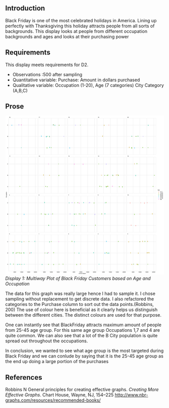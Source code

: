 
## Introduction

Black Friday is one of the most celebrated holidays in America. Lining
up perfectly with Thanksgiving this holiday attracts people from all
sorts of backgrounds. This display looks at people from different
occupation backgrounds and ages and looks at their purchasing power

## Requirements

This display meets requirements for D2.

  - Observations :500 after sampling
  - Quantitative variable: Purchase: Amount in dollars purchased
  - Qualitative variable: Occupation (1-20), Age (7 categories) City
    Category (A,B,C)

## Prose

![](../figures/0402-multiway-black.png)<!-- --> *Display 1: Multiway
Plot of Black Friday Customers based on Age and Occupation*

The data for this graph was really large hence I had to sample it. I
chose sampling without replacement to get discrete data. I also
refactored the categories to the Purchase column to sort out the data
points.(Robbins, 200) The use of colour here is beneficial as it clearly
helps us distinguish between the different cities. The distinct colours
are used for that purpose.

One can instantly see that BlackFriday attracts maximum amount of people
from 25-45 age group. For this same age group Occupations 1,7 and 4 are
quite common. We can also see that a lot of the B City population is
quite spread out throughout the occupations.

In conclusion, we wanted to see what age group is the most targeted
during Black Friday and we can conlude by saying that it is the 25-45
age group as the end up doing a large portion of the purchases

## References

<div id="refs" class="references">

<div id="ref-Robbins2013a">

Robbins N General principles for creating effective graphs. *Creating
More Effective Graphs*. Chart House, Wayne, NJ, 154–225
<http://www.nbr-graphs.com/resources/recommended-books/>

</div>

</div>
